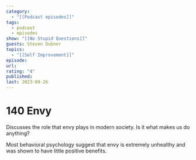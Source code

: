 ```yaml
---
category:
  - "[[Podcast episodes]]"
tags:
  - podcast
  - episodes
show: "[[No Stupid Questions]]"
guests: Steven Dubner
topics:
  - "[[Self Improvement]]"
episode: 
url: 
rating: "4"
published: 
last: 2023-09-26
---
```

# 140 Envy
Discusses the role that envy plays in modern society. Is it what makes us do anything?

Most behavioral psychology suggest that envy is extremely unhealthy and was shown to have little positive benefits.
